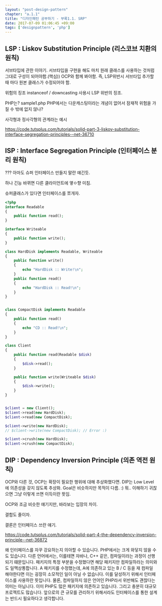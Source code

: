 ```yaml
---
layout: "post-design-pattern"
chapter: "a.1.1"
title: "디자인패턴 공부하기 - 부록1.1. SRP"
date: 2017-07-09 01:06:45 +09:00
tags: ['designpattern', 'php']
---
```


## LSP : Liskov Substitution Principle (리스코브 치환의 원칙)

서브타입에 관한 이야기.
서브타입을 구현을 해도 마치 원래 클래스를 사용하는 것처럼 그대로 구성이 되어야함.(핵심))
OCP와 함께 봐야함.
즉, LSP위반시 서브타입 추가할때 마다 원본 클래스가 수정되어야 함.

위험의 징조
instanceof / downcasting 사용시 LSP 위반의 징조.

PHP는?
sample1.php
PHP에서는 다운캐스팅이라는 개념이 없어서 잠재적 위험을 가질 수 밖에 없지 않나?

사각형과 정사각형의 관계라는 예시

https://code.tutsplus.com/tutorials/solid-part-3-liskov-substitution-interface-segregation-principles--net-36710

## ISP : Interface Segregation Principle (인터페이스 분리 원칙)

??? 아마도 슈퍼 인터페이스 만들지 말란 얘긴듯.

하나 긴능 바뀌면 다른 클라이언트에 옇ㅇ향 미침.

슈퍼클래스가 있다면 인터페이스를 쪼개자.

```php
<?php
interface Readable
{
	public function read();
}

interface Writeable
{
	public function write();
}

class HardDisk implements Readable, Writeable
{
	public function write()
	{
		echo "HardDisk :: Write!\n";
	}
	public function read()
	{
		echo "HardDisk :: Read!\n";
	}
}


class CompactDisk implements Readable
{
	public function read()
	{
		echo "CD :: Read!\n";
	}
}

class Client
{
	public function read(Readable $disk)
	{
		$disk->read();
	}

	public function write(Writeable $disk)
	{
		$disk->write();
	}
}


$client = new Client();
$client->read(new HardDisk);
$client->read(new CompactDisk);

$client->write(new HardDisk);
// $client->write(new CompactDisk); // Error :)

$client->crush(new HardDisk);
$client->crush(new CompactDisk);
```

## DIP : Dependency Inversion Principle (의존 역전 원칙)

OCP와 다른 것,
OCP는 확장이 필요한 행위에 대해 추상화했다면.
DIP는 Low Level에 의존성을 갖지 않도록 추상화.
Goal은 비슷하지만 목적이 다름. :)
뭐.. 이해하기 귀찮으면 그냥 이렇게 쓰면 이득이란 뜻임.


OCP와 조금 비슷한 얘기지만,
바라보는 입장의 차이.

결합도 줄이자.

결론은 인터페이스 쓰란 얘기.


https://code.tutsplus.com/tutorials/solid-part-4-the-dependency-inversion-principle--net-36872



왜 인터페이스를 자꾸 강요하는지 의아할 수 있습니다. PHP에서는 크게 와닿지 않을 수도 있습니다. 다른 언어에서는,
이를테면 자바나, C++ 같은, 컴파일이라는 과정이 선행되기 떄문입니다. 패키지의 특정 부분을 수정했다면 해당
패키지만 컴파일하라는 의미와도 일맥상통합니다. A 패키지를 수정했는데, A에 의존하고 있는 B / C 등을 재 컴파일
해야한다면 이는 굉장히 소모적인 일이 아닐 수 없습니다. 이를 달성하기 위해서 인터페이스를 사용하란 뜻입니다.
물론, 컴파일하지 않은 언어인 PHP라서 위반해도 괜찮다는 의미는 아닙니다. 이미 PHP도 많은 패키지에 의존하고
있습니다. 그리고 충분히 대규모 프로젝트도 많습니다. 앞으로의 큰 규모를 관리하기 위해서라도 인터페이스를 통한
설계는 반드시 필요하다고 생각합니다.

